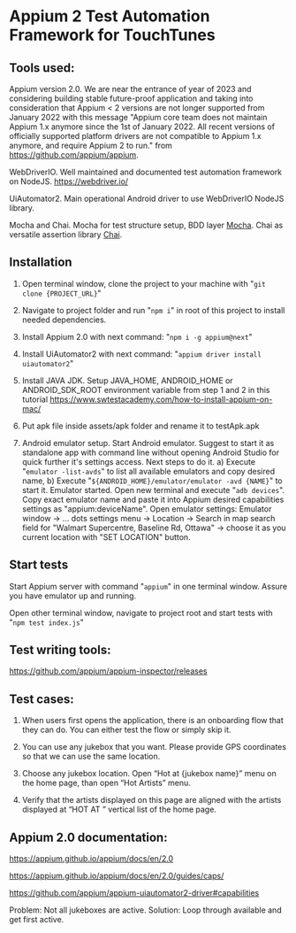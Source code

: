 # Appium 2 Test Automation Framework for TouchTunes

## Tools used:

Appium version 2.0. We are near the entrance of year of 2023 and considering building stable future-proof application and taking into consideration that Appium < 2 versions are not longer supported from January 2022 with this message "Appium core team does not maintain Appium 1.x anymore since the 1st of January 2022. All recent versions of officially supported platform drivers are not compatible to Appium 1.x anymore, and require Appium 2 to run." from https://github.com/appium/appium.

WebDriverIO. Well maintained and documented test automation framework on NodeJS. https://webdriver.io/

UiAutomator2. Main operational Android driver to use WebDriverIO NodeJS library.

Mocha and Chai. Mocha for test structure setup, BDD layer [Mocha](https://mochajs.org/). Chai as versatile assertion library [Chai](https://github.com/chaijs/chai).

## Installation

1. Open terminal window, clone the project to your machine with "`git clone {PROJECT_URL}`"

2. Navigate to project folder and run "`npm i`" in root of this project to install needed dependencies.

3. Install Appium 2.0 with next command: "`npm i -g appium@next`"

4. Install UiAutomator2 with next command: "`appium driver install uiautomator2`"

5. Install JAVA JDK. Setup JAVA_HOME, ANDROID_HOME or ANDROID_SDK_ROOT environment variable from step 1 and 2 in this tutorial https://www.swtestacademy.com/how-to-install-appium-on-mac/

6. Put apk file inside assets/apk folder and rename it to testApk.apk

7. Android emulator setup. Start Android emulator. Suggest to start it as standalone app with command line without opening Android Studio for quick further it's settings access. Next steps to do it. a) Execute "`emulator -list-avds`" to list all available emulators and copy desired name, b) Execute "`${ANDROID_HOME}/emulator/emulator -avd {NAME}`" to start it. Emulator started. Open new terminal and execute "`adb devices`". Copy exact emulator name and paste it into Appium desired capabilities settings as "appium:deviceName". Open emulator settings: Emulator window -> ... dots settings menu -> Location -> Search in map search field for "Walmart Supercentre, Baseline Rd, Ottawa" -> choose it as you current location with "SET LOCATION" button.

## Start tests

Start Appium server with command "`appium`" in one terminal window. Assure you have emulator up and running.

Open other terminal window, navigate to project root and start tests with "`npm test index.js`"

## Test writing tools:

https://github.com/appium/appium-inspector/releases

## Test cases:

1. When users first opens the application, there is an onboarding flow that they can do. You can either test the flow or simply skip it.

2. You can use any jukebox that you want. Please provide GPS coordinates so that we can use the same location.

3. Choose any jukebox location. Open “Hot at {jukebox name}” menu on the home page, than open “Hot Artists” menu.

4. Verify that the artists displayed on this page are aligned with the artists displayed at “HOT AT <jukebox name>” vertical list of the home page.

## Appium 2.0 documentation:

https://appium.github.io/appium/docs/en/2.0

https://appium.github.io/appium/docs/en/2.0/guides/caps/

https://github.com/appium/appium-uiautomator2-driver#capabilities 

Problem: Not all jukeboxes are active. Solution: Loop through available and get first active.